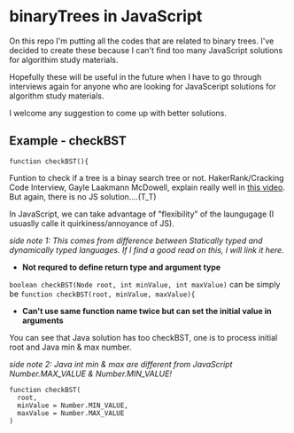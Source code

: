 # binaryTrees in JavaScript
On this repo I'm putting all the codes that are related to binary trees. 
I've decided to create these because I can't find too many JavaScript solutions for algorithim study materials. 

Hopefully these will be useful in the future when I have to go through interviews again for anyone who are looking for JavaSceript solutions for algorithm study materials.   

I welcome any suggestion to come up with better solutions. 

## Example - checkBST
```
function checkBST(){
```
Funtion to check if a tree is a binay search tree or not. 
HakerRank/Cracking Code Interview, Gayle Laakmann McDowell, explain really well in [this video](https://www.youtube.com/watch?time_continue=4&v=i_Q0v_Ct5lY). But again, there is no JS solution....(T_T)

In JavaScript, we can take advantage of "flexibility" of the laungugage (I usuaslly calle it quirkiness/annoyance of JS).

*side note 1: This comes from difference between Statically typed and dynamically typed languages. If I find a good read on this, I will link it here.*

- **Not requred to define return type and argument type**

```boolean checkBST(Node root, int minValue, int maxValue)```
can be simply be ```function checkBST(root, minValue, maxValue){ ```

 - **Can't use same function name twice but can set the initial value in arguments**

You can see that Java solution has too checkBST, one is to process initial root and Java min & max number. 

*side note 2: Java int min & max are different from JavaScript Number.MAX_VALUE & Number.MIN_VALUE!* 

``` 
function checkBST(
  root,
  minValue = Number.MIN_VALUE,
  maxValue = Number.MAX_VALUE
) 
```
